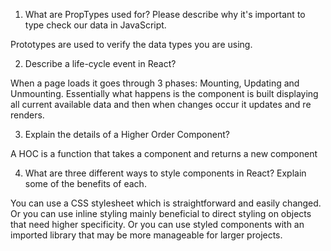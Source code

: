  1. What are PropTypes used for? Please describe why it's important to type check our data in JavaScript.

Prototypes are used to verify the data types you are using.

 2. Describe a life-cycle event in React?

When a page loads it goes through 3 phases: Mounting, Updating and Unmounting. Essentially what happens is the component is built displaying all current available data and then when changes occur it updates and re renders.

 3. Explain the details of a Higher Order Component?

A HOC is a function that takes a component and returns a new component

 4. What are three different ways to style components in React? Explain some of the benefits of each.

 You can use a CSS stylesheet which is straightforward and easily changed. Or you can use inline styling mainly beneficial to direct styling on objects that need higher specificity. Or you can use styled components with an imported library that may be more manageable for larger projects.